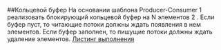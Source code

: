 ##Кольцевой буфер
На основании шаблона Producer-Consumer 1 реализовать блокирующий кольцевой буфер на N
элементов 2 . Если буфер пуст, то читающие потоки должны ждать появления в нем элементов.
Если буфер заполнен, то пишущие потоки должны ждать удаление элементов.
[Листинг выполнения](https://github.com/dmitrychernykh/Labs/blob/master/Lab_12/action_listing.md)
